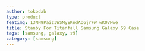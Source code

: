 ```yaml
---
author: tokodab
type: product
featimg: 13NN9Paiz3WSMyEKndAo6jrFW_wK0VHwe
title: Stanby For Titanfall Samsung Galaxy S9 Case
tags: [samsung, galaxy, s9]
category: [samsung]
---
```

